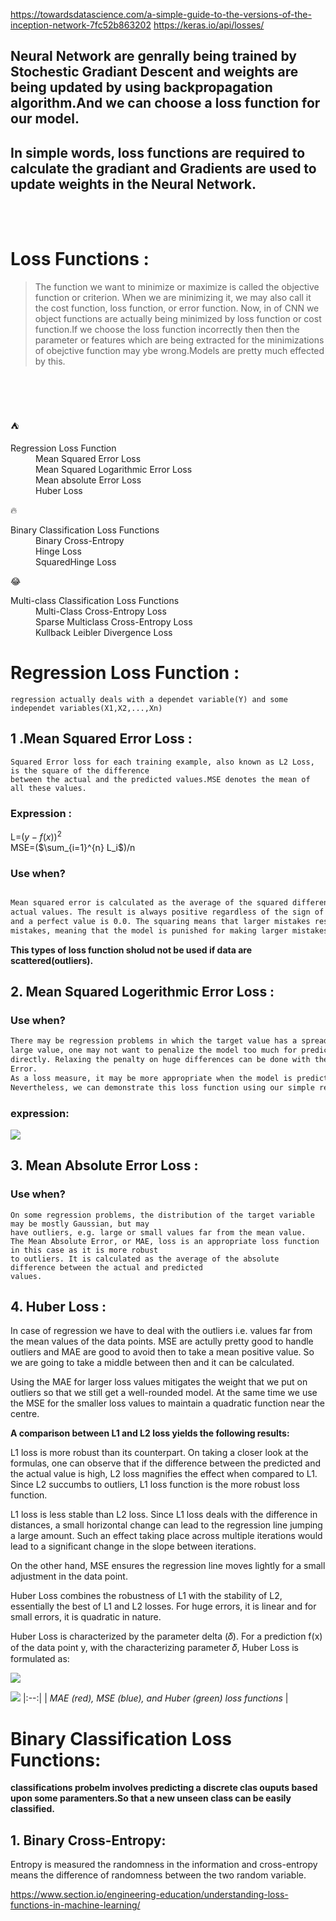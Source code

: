 https://towardsdatascience.com/a-simple-guide-to-the-versions-of-the-inception-network-7fc52b863202
https://keras.io/api/losses/

## Neural Network are genrally being trained by **Stochestic Gradiant Descent** and weights are being updated by using backpropagation algorithm.And we can choose a loss function for our model.
## In simple words, loss functions are required to calculate the gradiant and Gradients are used to update weights in the Neural Network.
<br>
<br>

# Loss Functions :
> The function we want to minimize or maximize is called the objective function or criterion. When we are minimizing it, we may also call it the cost function, loss function, or error function.
Now, in of CNN we object functions are actually being minimized by loss function or cost function.If
we choose the loss function incorrectly then then the parameter or features which are being extracted
for the minimizations of obejctive function may ybe wrong.Models are pretty much effected by this.

<br>
<br>
<br>
 
:tent:

<dl>
  <dt>Regression Loss Function</dt>
  <dt></dt>
  <dd>Mean Squared Error Loss</dd>
  <dd>Mean Squared Logarithmic Error Loss</dd>
  <dd>Mean absolute Error Loss</dd>
  <dd>Huber Loss</dd>
</dl>

:fire:

<dl>
  <dt>Binary Classification Loss Functions</dt>
  <dt></dt>
  <dd>Binary Cross-Entropy</dd>
  <dd>Hinge Loss</dd>
  <dd>SquaredHinge Loss</dd>
</dl>

:joy:

<dl>
  <dt>Multi-class Classification Loss Functions</dt>
  <dt></dt>
  <dd>Multi-Class Cross-Entropy Loss</dd>
  <dd>Sparse Multiclass Cross-Entropy Loss</dd>
  <dd>Kullback Leibler Divergence Loss</dd>
</dl>


# Regression Loss Function :

```
regression actually deals with a dependet variable(Y) and some independet variables(X1,X2,...,Xn)
```

## 1 .Mean Squared Error Loss :

```
Squared Error loss for each training example, also known as L2 Loss, is the square of the difference
between the actual and the predicted values.MSE denotes the mean of all these values.
```
### Expression : 

L=$(y-f(x))^2$
<br>
MSE=($\sum_{i=1}^{n} L_i$)/n

### Use when?
```md

Mean squared error is calculated as the average of the squared differences between the predicted and
actual values. The result is always positive regardless of the sign of the predicted and actual values 
and a perfect value is 0.0. The squaring means that larger mistakes result in more error than smaller 
mistakes, meaning that the model is punished for making larger mistakes.
```
**This types of loss function sholud not be used if data are scattered(outliers).**

## 2. Mean Squared Logerithmic Error Loss :

### Use when?
```md
There may be regression problems in which the target value has a spread of values and when predicting a 
large value, one may not want to penalize the model too much for predicting unscaled quantities 
directly. Relaxing the penalty on huge differences can be done with the help of Mean Squared Logarithmic 
Error.
As a loss measure, it may be more appropriate when the model is predicting unscaled quantities directly. 
Nevertheless, we can demonstrate this loss function using our simple regression problem.
```
### expression: 
![](https://www.section.io/engineering-education/understanding-loss-functions-in-machine-learning/mean-squared-loss-error.PNG)

## 3. Mean Absolute Error Loss :

### Use when?
```
On some regression problems, the distribution of the target variable may be mostly Gaussian, but may 
have outliers, e.g. large or small values far from the mean value.
The Mean Absolute Error, or MAE, loss is an appropriate loss function in this case as it is more robust 
to outliers. It is calculated as the average of the absolute difference between the actual and predicted 
values.
```

## 4. Huber Loss :

In case of regression we have to deal with the outliers i.e. values far from the mean values of the data 
points. MSE are actully pretty good to handle outliers and MAE are good to avoid then to take a mean 
positive value. So we are going to take a middle between then and it can be calculated.



Using the MAE for larger loss values mitigates the weight that we put on outliers so that we still get a 
well-rounded model. At the same time we use the MSE for the smaller loss values to maintain a quadratic 
function near the centre.

**A comparison between L1 and L2 loss yields the following results:**

L1 loss is more robust than its counterpart.
On taking a closer look at the formulas, one can observe that if the difference between the predicted 
and the actual value is high, L2 loss magnifies the effect when compared to L1. Since L2 succumbs to 
outliers, L1 loss function is the more robust loss function.

L1 loss is less stable than L2 loss.
Since L1 loss deals with the difference in distances, a small horizontal change can lead to the 
regression line jumping a large amount. Such an effect taking place across multiple iterations would 
lead to a significant change in the slope between iterations.

On the other hand, MSE ensures the regression line moves lightly for a small adjustment in the data 
point.

Huber Loss combines the robustness of L1 with the stability of L2, essentially the best of L1 and L2 
losses. For huge errors, it is linear and for small errors, it is quadratic in nature.

Huber Loss is characterized by the parameter delta (𝛿). For a prediction f(x) of the data point y, with 
the characterizing parameter 𝛿, Huber Loss is formulated as:

![](https://miro.medium.com/proxy/1*0eoiZGyddDqltzzjoyfRzA.png)

![](https://miro.medium.com/max/960/1*qk317yM8Dfvg5FHaLkie4w.png)
|:--:| 
| *MAE (red), MSE (blue), and Huber (green) loss functions* |

# Binary Classification Loss Functions:

**classifications probelm involves predicting a discrete clas ouputs based upon some paramenters.So that a new unseen class can be easily classified.**

## 1. Binary Cross-Entropy:

Entropy is measured the randomness in the information and cross-entropy means the difference of 
randomness between the two random variable.




https://www.section.io/engineering-education/understanding-loss-functions-in-machine-learning/